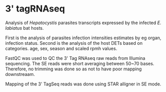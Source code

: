 # 3' tagRNAseq
Analysis of _Hepatocystis_ parasites transcripts expressed by the infected _E. labiatus_ bat hosts.

First is the analysis of parasites infection intensities estimates by eg organ, infection status.
Second is the analysis of the host DETs based on categories. age, sex, season and scaled rpmh values. 

FastQC was used to QC the 3' Tag RNAseq raw reads from Illumina sequencing. The SE reads were short averaging between 50~70 bases. Therefore, no trimming was done so as not to have poor mapping downstreaam.

Mapping of the 3' TagSeq reads was done using STAR alligner in SE mode.  
